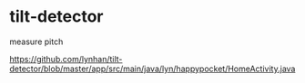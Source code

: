 # tilt-detector
measure pitch

https://github.com/lynhan/tilt-detector/blob/master/app/src/main/java/lyn/happypocket/HomeActivity.java
